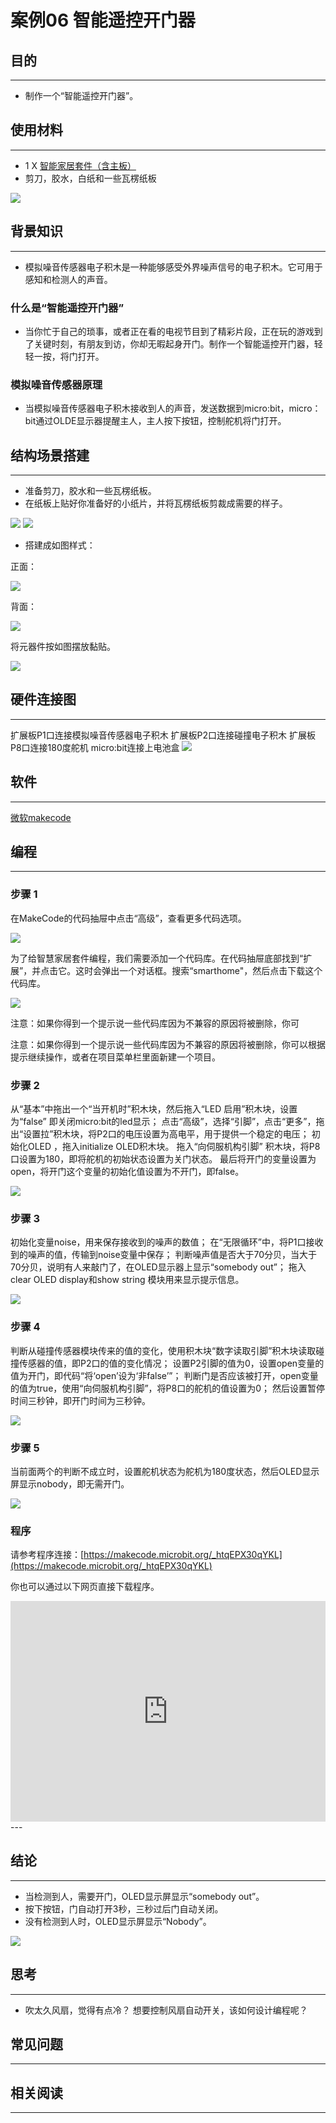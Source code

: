 # 案例06 智能遥控开门器

## 目的
---

- 制作一个“智能遥控开门器”。

## 使用材料
---

- 1 X [智能家居套件（含主板）](https://item.taobao.com/item.htm?ft=t&id=609328225464)
- 剪刀，胶水，白纸和一些瓦楞纸板

![](./images/NKJyemH.jpg)

## 背景知识
---

- 模拟噪音传感器电子积木是一种能够感受外界噪声信号的电子积木。它可用于感知和检测人的声音。


### 什么是“智能遥控开门器”

- 当你忙于自己的琐事，或者正在看的电视节目到了精彩片段，正在玩的游戏到了关键时刻，有朋友到访，你却无暇起身开门。制作一个智能遥控开门器，轻轻一按，将门打开。

### 模拟噪音传感器原理

- 当模拟噪音传感器电子积木接收到人的声音，发送数据到micro:bit，micro：bit通过OLDE显示器提醒主人，主人按下按钮，控制舵机将门打开。


## 结构场景搭建
---

- 准备剪刀，胶水和一些瓦楞纸板。
- 在纸板上贴好你准备好的小纸片，并将瓦楞纸板剪裁成需要的样子。

![](./images/CKIwMbh.jpg)
![](./images/Svav9XC.jpg)
- 搭建成如图样式：

正面：

![](./images/cHJ6Tup.jpg)


背面：

![](./images/oTuc2q4.jpg)

将元器件按如图摆放黏贴。

![](./images/ztjY4AQ.jpg)


## 硬件连接图
---
扩展板P1口连接模拟噪音传感器电子积木
扩展板P2口连接碰撞电子积木
扩展板P8口连接180度舵机
micro:bit连接上电池盒
![](./images/p6ZtIJS.jpg)

## 软件
---
[微软makecode](https://makecode.microbit.org/#)
 

## 编程
---
### 步骤 1

在MakeCode的代码抽屉中点击“高级”，查看更多代码选项。

![](./images/smart_home_kit_case_01_01.png)

为了给智慧家居套件编程，我们需要添加一个代码库。在代码抽屉底部找到“扩展”，并点击它。这时会弹出一个对话框。搜索“smarthome"，然后点击下载这个代码库。

![](./images/smart_home_kit_case_01_02.png)

注意：如果你得到一个提示说一些代码库因为不兼容的原因将被删除，你可

注意：如果你得到一个提示说一些代码库因为不兼容的原因将被删除，你可以根据提示继续操作，或者在项目菜单栏里面新建一个项目。


### 步骤 2

从“基本”中拖出一个“当开机时”积木块，然后拖入“LED 启用”积木块，设置为“false” 即关闭micro:bit的led显示；
点击“高级”，选择“引脚”，点击“更多”，拖出“设置拉”积木块，将P2口的电压设置为高电平，用于提供一个稳定的电压；
初始化OLED ，拖入initialize OLED积木块。
拖入“向伺服机构引脚” 积木块，将P8口设置为180，即将舵机的初始状态设置为关门状态。
最后将开门的变量设置为open，将开门这个变量的初始化值设置为不开门，即false。


![](./images/smart_home_kit_case_06_03.png)

### 步骤 3
初始化变量noise，用来保存接收到的噪声的数值；
在“无限循环”中，将P1口接收到的噪声的值，传输到noise变量中保存；
判断噪声值是否大于70分贝，当大于70分贝，说明有人来敲门了，在OLED显示器上显示“somebody out”；
拖入clear OLED display和show string 模块用来显示提示信息。

![](./images/smart_home_kit_case_06_04.png)

### 步骤 4
判断从碰撞传感器模块传来的值的变化，使用积木块“数字读取引脚”积木块读取碰撞传感器的值，即P2口的值的变化情况；
设置P2引脚的值为0，设置open变量的值为开门，即代码“将‘open’设为‘非false’”；
判断门是否应该被打开，open变量的值为true，使用“向伺服机构引脚”，将P8口的舵机的值设置为0；
然后设置暂停时间三秒钟，即开门时间为三秒钟。

![](./images/smart_home_kit_case_06_05.png)

### 步骤 5

当前面两个的判断不成立时，设置舵机状态为舵机为180度状态，然后OLED显示屏显示nobody，即无需开门。

![](./images/smart_home_kit_case_06_06.png)

### 程序

请参考程序连接：[https://makecode.microbit.org/_htqEPX30qYKL](https://makecode.microbit.org/_htqEPX30qYKL)

你也可以通过以下网页直接下载程序。

<div style="position:relative;height:0;padding-bottom:70%;overflow:hidden;"><iframe style="position:absolute;top:0;left:0;width:100%;height:100%;" src="https://makecode.microbit.org/#pub:_htqEPX30qYKL" frameborder="0" sandbox="allow-popups allow-forms allow-scripts allow-same-origin"></iframe></div>  
---

## 结论
---

- 当检测到人，需要开门，OLED显示屏显示“somebody out”。
- 按下按钮，门自动打开3秒，三秒过后门自动关闭。
- 没有检测到人时，OLED显示屏显示“Nobody”。

![](./images/ioUPGkB.gif)

## 思考
---

- 吹太久风扇，觉得有点冷？ 想要控制风扇自动开关，该如何设计编程呢？


## 常见问题
---


## 相关阅读  
---

